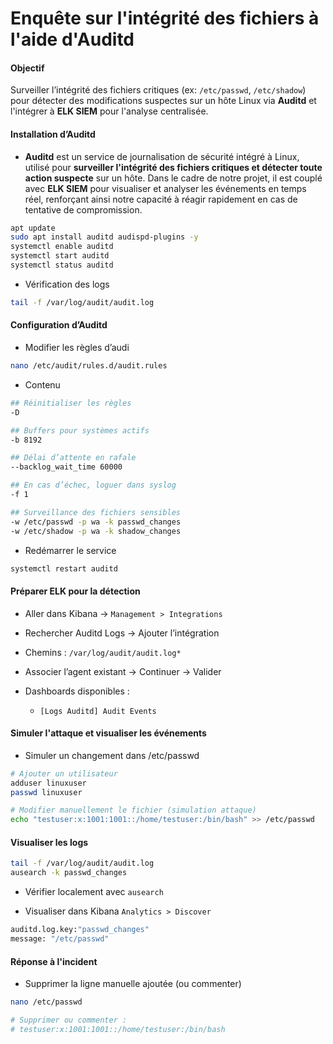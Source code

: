 # Enquête sur l'intégrité des fichiers à l'aide d'Auditd

#### Objectif

Surveiller l’intégrité des fichiers critiques (ex: `/etc/passwd`, `/etc/shadow`) pour détecter des modifications suspectes sur un hôte Linux via **Auditd** et l'intégrer à **ELK SIEM** pour l'analyse centralisée.

#### Installation d’Auditd

- **Auditd** est un service de journalisation de sécurité intégré à Linux, utilisé pour **surveiller l'intégrité des fichiers critiques et détecter toute action suspecte** sur un hôte. Dans le cadre de notre projet, il est couplé avec **ELK SIEM** pour visualiser et analyser les événements en temps réel, renforçant ainsi notre capacité à réagir rapidement en cas de tentative de compromission.

```sh
apt update
sudo apt install auditd audispd-plugins -y
systemctl enable auditd
systemctl start auditd
systemctl status auditd
```

- Vérification des logs

```sh
tail -f /var/log/audit/audit.log
```

#### Configuration d’Auditd

- Modifier les règles d’audi

```sh
nano /etc/audit/rules.d/audit.rules
```

- Contenu

```sh
## Réinitialiser les règles
-D

## Buffers pour systèmes actifs
-b 8192

## Délai d’attente en rafale
--backlog_wait_time 60000

## En cas d’échec, loguer dans syslog
-f 1

## Surveillance des fichiers sensibles
-w /etc/passwd -p wa -k passwd_changes
-w /etc/shadow -p wa -k shadow_changes
```

- Redémarrer le service

```sh
systemctl restart auditd
```

#### Préparer ELK pour la détection

- Aller dans Kibana → `Management > Integrations`

- Rechercher Auditd Logs → Ajouter l’intégration

- Chemins : `/var/log/audit/audit.log*`

- Associer l’agent existant → Continuer → Valider

- Dashboards disponibles :

  - `[Logs Auditd] Audit Events`

#### Simuler l'attaque et visualiser les événements

- Simuler un changement dans /etc/passwd

```sh
# Ajouter un utilisateur
adduser linuxuser
passwd linuxuser

# Modifier manuellement le fichier (simulation attaque)
echo "testuser:x:1001:1001::/home/testuser:/bin/bash" >> /etc/passwd
```

#### Visualiser les logs

```sh
tail -f /var/log/audit/audit.log
ausearch -k passwd_changes
```

- Vérifier localement avec `ausearch`

- Visualiser dans Kibana `Analytics > Discover`

```sh
auditd.log.key:"passwd_changes"
message: "/etc/passwd"
```

#### Réponse à l'incident

- Supprimer la ligne manuelle ajoutée (ou commenter)

```sh
nano /etc/passwd

# Supprimer ou commenter :
# testuser:x:1001:1001::/home/testuser:/bin/bash
```
